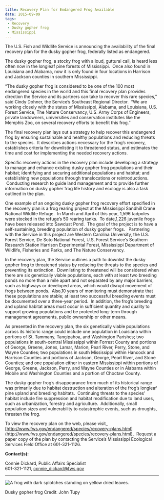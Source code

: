 ```yaml
---
title: Recovery Plan for Endangered Frog Available
date: 2015-09-09
tags:
 - Recovery
 - Dusky gopher frog
 - Mississippi
---
```


The U.S. Fish and Wildlife Service is announcing the availability of the final recovery plan for the dusky gopher frog, federally listed as endangered.

The dusky gopher frog, a stocky frog with a loud, guttural call, is heard less often now in the longleaf pine forests of Mississippi.  Once also found in Louisiana and Alabama, now it is only found in four locations in Harrison and Jackson counties in southern Mississippi.

“The dusky gopher frog is considered to be one of the 100 most endangered species in the world and this final recovery plan provides direction the Service and its partners can take to recover this rare species,” said Cindy Dohner, the Service’s Southeast Regional Director.  “We are working closely with the states of Mississippi, Alabama, and Louisiana, U.S. Forest Service, The Nature Conservancy, U.S. Army Corps of Engineers, private landowners, universities and conservation institutes like the Memphis Zoo, on several recovery efforts to benefit this frog.”

The final recovery plan lays out a strategy to help recover this endangered frog by ensuring sustainable and healthy populations and reducing threats to the species.  It describes actions necessary for the frog’s recovery, establishes criteria for downlisting it to threatened status, and estimates the time and cost for implementing the needed recovery actions.

Specific recovery actions in the recovery plan include developing a strategy to manage and enhance existing dusky gopher frog populations and their habitat; identifying and securing additional populations and habitat; and establishing new populations through translocations or reintroductions.  Conducting research to guide land management and to provide further information on dusky gopher frog life history and ecology is also a task outlined in the plan.

One example of an ongoing dusky gopher frog recovery effort specified in the recovery plan is a frog rearing project at the Mississippi Sandhill Crane National Wildlife Refuge.  In March and April of this year, 1,596 tadpoles were stocked in the refuge’s 50 rearing tanks.  To date,1,226 juvenile frogs have been released into Sawdust Pond.  The goal of the project is to have a self-sustaining, breeding population of dusky gopher frogs.   Partnering with the Service in this project are Western Carolina University, the U.S. Forest Service, De Soto National Forest, U.S. Forest Service’s Southern Research Station Harrison Experimental Forest, Mississippi Department of Wildlife, Fisheries and Parks, and The Nature Conservancy.

In the recovery plan, the Service outlines a path to downlist the dusky gopher frog to threatened status by reducing the threats to the species and preventing its extinction.  Downlisting to threatened will be considered when there are six genetically viable populations, each with at least two breeding ponds no more than a mile apart and not separated by any major barriers, such as highways or developed areas, which would disrupt movement of frogs between ponds.  Also,10 years of monitoring must demonstrate that these populations are stable; at least two successful breeding events must be documented over a three-year period.  In addition, the frog’s breeding and upland habitat areas must occur in sufficient quantity and quality to support growing populations and be protected long-term through management agreements, public ownership or other means.

As presented in the recovery plan, the six genetically viable populations across its historic range could include one population in Louisiana within portions of St. Tammany, Tangipahoa, and Washington Parishes; two populations in south-central Mississippi within Forrest County and portions of George, Greene, Jones, Lamar, Marion, Pearl River, Perry, Stone, and Wayne Counties; two populations in south Mississippi within Hancock and Harrison Counties and portions of Jackson, George, Pearl River, and Stone Counties; and one population either in eastern Mississippi within portions of George, Greene, Jackson, Perry, and Wayne Counties or in Alabama within Mobile and Washington Counties and a portion of Choctaw County.

The dusky gopher frog’s disappearance from much of its historical range was primarily due to habitat destruction and alteration of the frog’s longleaf pine upland and breeding habitats.  Continuing threats to the species’ habitat include fire suppression and habitat modification due to land uses, such as urbanization, forestry and agriculture.  Additionally, small population sizes and vulnerability to catastrophic events, such as droughts, threaten the frog.

To view the recovery plan on the web, please visit_ [http://www.fws.gov/endangered/species/recovery-plans.html](http://www.fws.gov/endangered/species/recovery-plans.html).  Request a paper copy of the plan by contacting the Service’s Mississippi Ecological Services Field Office at 601-321-1126.

**Contact(s):**  

Connie Dickard, Public Affairs Specialist  
601-321-1121, [connie_dickard@fws.gov](mailto:connie_dickard@fws.gov)

* * *

![A frog with dark splotches standing on yellow dried leaves.](images/newsUploads/newsThumbs/newsImageThumbB6ED9296-0E68-29C7-F705223F7BA550CD.jpg)

Dusky gopher frog Credit: John Tupy
